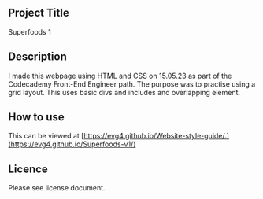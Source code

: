 ## Project Title
Superfoods 1
## Description
I made this webpage using HTML and CSS on 15.05.23 as part of the Codecademy Front-End Engineer path. The purpose was to practise using a grid layout. This uses basic divs and includes and overlapping element.
## How to use
This can be viewed at [https://evg4.github.io/Website-style-guide/.](https://evg4.github.io/Superfoods-v1/)
## Licence
Please see license document.

